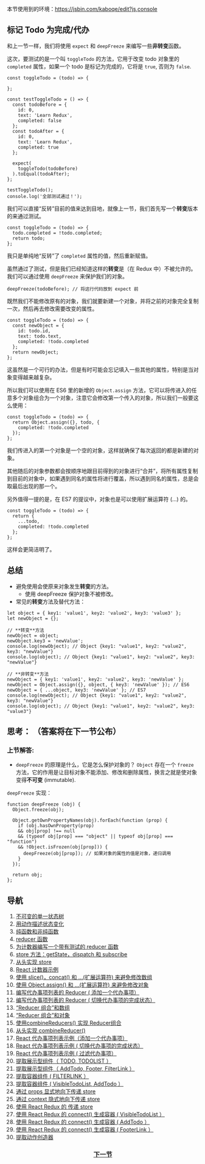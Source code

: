 本节使用到的环境：https://jsbin.com/kaboqe/edit?js,console

## 标记 Todo 为完成/代办
和上一节一样，我们将使用 `expect` 和 `deepFreeze` 来编写一些**非转变**函数。

这次，要测试的是一个叫 `toggleTodo` 的方法，它用于改变 todo 对象里的 `completed` 属性，如果一个 todo 是标记为完成的，它将是 `true`, 否则为 `false`.
```
const toggleTodo = (todo) => {

};

const testToggleTodo = () => {
  const todoBefore = {
    id: 0,
    text: 'Learn Redux',
    completed: false
  };
  const todoAfter = {
    id: 0,
    text: 'Learn Redux',
    completed: true
  };

  expect(
    toggleTodo(todoBefore)
  ).toEqual(todoAfter);
};

testToggleTodo();
console.log('全部测试通过！');
```
我们可以直接“反转”目前的值来达到目地，就像上一节，我们首先写一个**转变**版本的来通过测试。
```
const toggleTodo = (todo) => {
  todo.completed = !todo.completed;
  return todo;
};
```
我只是单纯地“反转”了 `completed` 属性的值，然后重新赋值。

虽然通过了测试，但是我们已经知道这样的**转变**是（在 Redux 中）不被允许的。我们可以通过使用 `deepFreeze` 来保护我们的对象。
```
deepFreeze(todoBefore); // 将这行代码放到 expect 前
```

既然我们不能修改原有的对象，我们就要新建一个对象，并将之前的对象完全复制一次，然后再去修改需要改变的属性。
```
const toggleTodo = (todo) => {
  const newObject = {
    id: todo.id,
    text: todo.text,
    completed: !todo.completed
  };
  return newObject;
};
```
这虽然是一个可行的办法，但是有时可能会忘记填入一些其他的属性，特别是当对象变得越来越复杂。

所以我们可以使用在 ES6 里的新增的 `Object.assign` 方法，它可以将传进入的任意多个对象组合为一个对象，注意它会修改第一个传入的对象，所以我们一般要这么使用：
```
const toggleTodo = (todo) => {
  return Object.assign({}, todo, {
    completed: !todo.completed
  });
};
```
我们传进入的第一个对象是一个空的对象，这样就确保了每次返回的都是新建的对象。

其他随后的对象参数都会按顺序地跟目前得到的对象进行“合并”，将所有属性复制到目前的对象中，如果遇到同名的属性将进行覆盖，所以遇到同名的属性，总是会取最后出现的那一个。

另外值得一提的是，在 ES7 的提议中，对象也是可以使用扩展运算符 (...) 的。
```
const toggleTodo = (todo) => {
  return {
    ...todo,
    completed: !todo.completed
  };
};
```
这样会更简洁明了。

## 总结
- 避免使用会使原来对象发生**转变**的方法。
  - 使用 deepFreeze 保护对象不被修改。
- 常见的**转变**方法及替代方法：
```
let object = { key1: 'value1', key2: 'value2', key3: 'value3' };
let newObject = {};

// **转变**方法
newObject = object;
newObject.key3 = 'newValue';
console.log(newObject); // Object {key1: "value1", key2: "value2", key3: "newValue"}
console.log(object); // Object {key1: "value1", key2: "value2", key3: "newValue"}

// **非转变**方法
newObject = { key1: 'value1', key2: 'value2', key3: 'newValue' };
newObject = Object.assign({}, object, { key3: 'newValue' }); // ES6
newObject = { ...object, key3: 'newValue' }; // ES7
console.log(newObject); // Object {key1: "value1", key2: "value2", key3: "newValue"}
console.log(object); // Object {key1: "value1", key2: "value2", key3: "value3"}
```

## 思考： （答案将在下一节公布）

### 上节解答:
- `deepFreeze` 的原理是什么，它是怎么保护对象的？
`Object` 存在一个 `freeze` 方法，它的作用是让目标对象不能添加、修改和删除属性，换言之就是使对象变得**不可变** (immutable).

`deepFreeze` 实现：
```
function deepFreeze (obj) {
  Object.freeze(obj);

  Object.getOwnPropertyNames(obj).forEach(function (prop) {
    if (obj.hasOwnProperty(prop)
    && obj[prop] !== null
    && (typeof obj[prop] === "object" || typeof obj[prop] === "function")
    && !Object.isFrozen(obj[prop])) {
      deepFreeze(obj[prop]); // 如果对象的属性的值是对象，递归调用
    }
  });
  
  return obj;
};
```

## 导航
1. <a href="1.md">不可变的单一状态树</a>
2. <a href="2.md">用动作描述状态变化</a>
3. <a href="3.md">纯函数和非纯函数</a>
4. <a href="4.md">reducer 函数</a>
5. <a href="5.md">为计数器编写一个带有测试的 reducer 函数</a>
6. <a href="6.md">store 方法：getState，dispatch 和 subscribe</a>
7. <a href="7.md">从头实现 store</a>
8. <a href="8.md">React 计数器示例</a>
9. <a href="9.md">使用 slice()，concat() 和 ...(扩展运算符) 来避免修改数组</a>
10. <a href="10.md">使用 Object.assign() 和  ...(扩展运算符) 来避免修改对象</a>
11. <a href="11.md">编写代办事项列表的 Reducer ( 添加一个代办事项）</a>
12. <a href="12.md">编写代办事项列表的 Reducer ( 切换代办事项的完成状态）</a>
13. <a href="13.md">“Reducer 组合”和数组</a>
14. <a href="14.md">“Reducer 组合”和对象</a>
15. <a href="15.md">使用combineReducers() 实现 Reducer组合</a>
16. <a href="16.md">从头实现 combineReducer() </a>
17. <a href="17.md">React 代办事项列表示例（添加一个代办事项）</a>
18. <a href="18.md">React 代办事项列表示例 ( 切换代办事项的完成状态）</a>
19. <a href="19.md">React 代办事项列表示例 ( 过滤代办事项）</a>
20. <a href="20.md">提取展示型组件（ TODO, TODOLIST ）</a>
21. <a href="21.md">提取展示型组件（ AddTodo, Footer, FilterLink ）</a>
22. <a href="22.md">提取容器组件 ( FILTERLINK ）</a>
23. <a href="23.md">提取容器组件 ( VisibleTodoList, AddTodo ）</a>
24. <a href="24.md">通过 props 显式地向下传递 store</a>
25. <a href="25.md">通过 context 隐式地向下传递 store</a>
26. <a href="26.md">使用 React Redux 的 <Provider> 传递 store</a>
27. <a href="27.md">使用 React Redux 的 connect() 生成容器 ( VisibleTodoList ）</a>
28. <a href="28.md">使用 React Redux 的 connect() 生成容器 ( AddTodo ）</a>
29. <a href="29.md">使用 React Redux 的 connect() 生成容器 ( FooterLink ）</a>
30. <a href="30.md">提取动作创造器</a>

<h3 align="center"><a href="11.md">下一节</a></h3>

